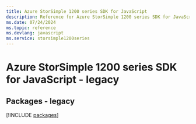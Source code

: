 ```yaml
---
title: Azure StorSimple 1200 series SDK for JavaScript
description: Reference for Azure StorSimple 1200 series SDK for JavaScript
ms.date: 07/24/2024
ms.topic: reference
ms.devlang: javascript
ms.service: storsimple1200series
---
```

# Azure StorSimple 1200 series SDK for JavaScript - legacy
## Packages - legacy
[!INCLUDE [packages](storsimple-1200-series-index.md)]